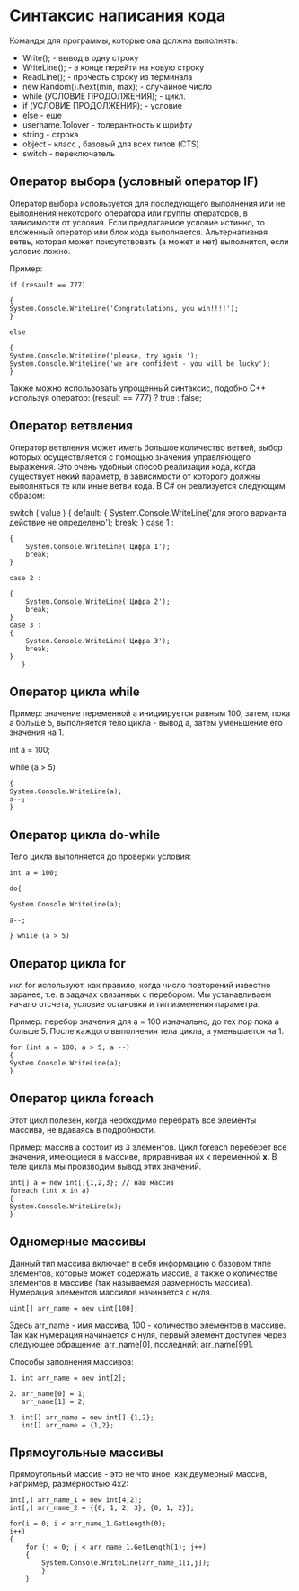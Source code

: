# Синтаксис написания кода

Команды для программы, которые она должна выполнять:
+ Write(); - вывод в одну строку
+ WriteLine(); - в конце перейти на новую строку
+ ReadLine(); - прочесть строку из терминала
+ new Random().Next(min, max); - случайное число
+ while (УСЛОВИЕ ПРОДОЛЖЕНИЯ); - цикл.
+ if (УСЛОВИЕ ПРОДОЛЖЕНИЯ); - условие
+ else - еще
+ username.Tolover - толерантность к шрифту
+ string - строка
+ object - класс , базовый для всех типов (CTS)
+ switch - переключатель

## Оператор выбора (условный оператор IF)

Оператор выбора используется для последующего выполнения или не выполнения некоторого оператора или группы операторов, в зависимости от условия. Если предлагаемое условие истинно, то вложенный оператор или блок кода выполняется. Альтернативная ветвь, которая может присутствовать (а может и нет) выполнится, если условие ложно.

Пример:

    if (resault == 777) 
    
    { 
    System.Console.WriteLine('Congratulations, you win!!!!');  
    } 
    
    else 
    
    { 
    System.Console.WriteLine('please, try again ');
    System.Console.WriteLine('we are confident - you will be lucky');    
    }

Также можно использовать упрощенный синтаксис, подобно С++ используя оператор: (resault == 777) ? true : false;

## Оператор ветвления

Оператор ветвления может иметь большое количество ветвей, выбор которых осуществляется с помощью значения управляющего выражения. Это очень удобный способ реализации кода, когда существует некий параметр, в зависимости от которого должны выполняться те или иные ветви кода. В C# он реализуется следующим образом:

switch ( value ) 
{ 
    default: 
    { 
        System.Console.WriteLine('для этого варианта действие не определено'); 
        break; 
    } 
        case 1 :
        
    { 
        System.Console.WriteLine('Цифра 1'); 
        break; 
    } 
    
    case 2 : 
    
    {
        System.Console.WriteLine('Цифра 2'); 
        break;
    }
    case 3 : 
    { 
        System.Console.WriteLine('Цифра 3'); 
        break; 
    } 
       }

## Оператор цикла while

Пример: значение переменной a инициируется равным 100, затем, пока а больше 5, выполняется тело цикла - вывод а, затем уменьшение его значения на 1.

int a = 100; 

while (a > 5) 

    { 
    System.Console.WriteLine(a); 
    a--; 
    }

## Оператор цикла do-while

Тело цикла выполняется до проверки условия:

    int a = 100; 

    do{ 

    System.Console.WriteLine(a); 

    a--; 

    } while (a > 5)

## Оператор цикла for

икл for используют, как правило, когда число повторений известно заранее, т.е. в задачах связанных с перебором. Мы устанавливаем начало отсчета, условие остановки и тип изменения параметра.

Пример: перебор значения для a = 100 изначально, до тех пор пока a больше 5. После каждого выполнения тела цикла, a уменьшается на 1.


    for (int a = 100; a > 5; a --) 
    { 
    System.Console.WriteLine(a);
    }

## Оператор цикла foreach

Этот цикл полезен, когда необходимо перебрать все элементы массива, не вдаваясь в подробности. 

Пример: массив a состоит из 3 элементов. Цикл foreach переберет все значения, имеющиеся в массиве, приравнивая их к переменной **x**. В теле цикла мы производим вывод этих значений.

    int[] a = new int[]{1,2,3}; // наш массив 
    foreach (int x in a) 
    { 
    System.Console.WriteLine(x); 
    }

## Одномерные массивы

Данный тип массива включает в себя информацию о базовом типе элементов, которые может содержать массив, а также о количестве элементов в массиве (так называемая размерность массива). Нумерация элементов массивов начинается с нуля.

    uint[] arr_name = new uint[100];

Здесь arr_name - имя массива, 100 - количество элементов в массиве. Так как нумерация начинается с нуля, первый элемент доступен через следующее обращение: arr_name[0], последний: arr_name[99].

Способы заполнения массивов:

    1. int arr_name = new int[2]; 
    
    2. arr_name[0] = 1; 
       arr_name[1] = 2; 
    
    3. int[] arr_name = new int[] {1,2}; 
       int[] arr_name = {1,2};

## Прямоугольные массивы

Прямоугольный массив - это не что иное, как двумерный массив, например, размерностью 4x2:

    int[,] arr_name_1 = new int[4,2]; 
    int[,] arr_name_2 = {{0, 1, 2, 3}, {0, 1, 2}}; 
    
    for(i = 0; i < arr_name_1.GetLength(0); 
    i++)
    { 
        for (j = 0; j < arr_name_1.GetLength(1); j++)
        { 
            System.Console.WriteLine(arr_name_1[i,j]); 
            } 
        }
